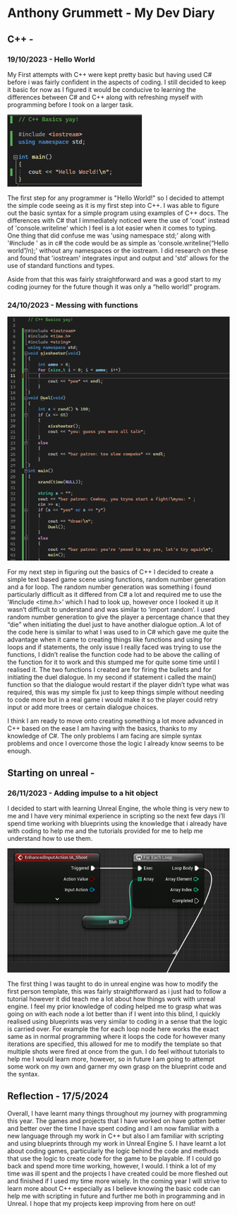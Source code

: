 # Anthony Grummett - My Dev Diary

## C++ -
### 19/10/2023 - Hello World

My First attempts with C++ were kept pretty basic but having used C# before i was fairly confident in the aspects of coding. I still decided to keep it basic for now as I figured it would be conducive to learning the differences between C# and C++ along with refreshing myself with programming before I took on a larger task.

![script to print image](/Screenshots/Hello-World.png?raw=true)

The first step for any programmer is "Hello World!" so I decided to attempt the simple code seeing as it is my first step into C++. I was able to figure out the basic syntax for a simple program using examples of C++ docs. The differences with C# that I immediately noticed were the use of 'cout' instead of 'console.writeline' which I feel is a lot easier when it comes to typing. One thing that did confuse me was 'using namespace std;' along with '#include <iostream>' as in c# the code would be as simple as 'console.writeline(“Hello world”/n);' without any namespaces or the iostream. I did research on these and found that 'iostream' integrates input and output and 'std' allows for the use of standard functions and types. 

Aside from that this was fairly straightforward and was a good start to my coding journey for the future though it was only a “hello world!” program.

### 24/10/2023 - Messing with functions

![script to print image](/Screenshots/cowboys.png?raw=true)

For my next step in figuring out the basics of C++ I decided to create a simple text based game scene using functions, random number generation and a for loop. The random number generation was something i found particularly difficult as it differed from C# a lot and required me to use the ‘#include <time.h>’ which I had to look up, however once I looked it up it wasn’t difficult to understand and was similar to ‘import random’. I used random number generation to give the player a percentage chance that they “die” when initiating the duel just to have another dialogue option..A lot of the code here is similar to what I was used to in C# which gave me quite the advantage when it came to creating things like functions and using for loops and if statements, the only issue I really faced was trying to use the functions, I didn’t realise the function code had to be above the calling of the function for it to work and this stumped me for quite some time until I realised it. The two functions I created are for firing the bullets and for initiating the duel dialogue. In my second if statement i called the main() function so that the dialogue would restart if the player didn’t type what was required, this was my simple fix just to keep things simple without needing to code more but in a real game i would make it so the player could retry input or add more trees or certain dialogue choices. 

I think I am ready to move onto creating something a lot more advanced in C++ based on the ease I am having with the basics, thanks to my knowledge of C#. The only problems I am facing are simple syntax problems and once I overcome those the logic I already know seems to be enough. 
## Starting on unreal - 

### 26/11/2023 - Adding impulse to a hit object 

I decided to start with learning Unreal Engine, the whole thing is very new to me and I have very minimal experience in scripting so the next few days i’ll spend time working with blueprints using the knowledge that i already have with coding to help me and the tutorials provided for me to help me understand how to use them.

![script to print image](/Screenshots/multishot.png?raw=true)

The first thing I was taught to do in unreal engine was how to modify the first person template, this was fairly straightforward as i just had to follow a tutorial however it did teach me a lot about how things work with unreal engine. I feel my prior knowledge of coding helped me to grasp what was going on with each node a lot better than if I went into this blind, I quickly realised using blueprints was very similar to coding in a sense that the logic is carried over. For example the for each loop node here works the exact same as in normal programming where it loops the code for however many iterations are specified, this allowed for me to modify the template so that multiple shots were fired at once from the gun. I do feel without tutorials to help me I would learn more, however, so in future I am going to attempt some work on my own and garner my own grasp on the blueprint code and the syntax.

## Reflection - 17/5/2024

Overall, I have learnt many things throughout my journey with programming this year. The games and projects that I have worked on have gotten better and better over the time I have spent coding and I am now familiar with a new language through my work in C++ but also I am familiar with scripting and using blueprints through my work in Unreal Engine 5. I have learnt a lot about coding games, particularly the logic behind the code and methods that use the logic to create code for the game to be playable. If I could go back and spend more time working, however, I would. I think a lot of my time was ill spent and the projects I have created could be more fleshed out and finished if I used my time more wisely. In the coming year I will strive to learn more about C++ especially as I believe knowing the basic code can help me with scripting in future and further me both in programming and in Unreal. I hope that my projects keep improving from here on out!
